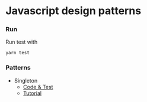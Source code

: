 # Javascript design patterns

### Run
Run test with 
```shell
yarn test 
```

### Patterns


- Singleton
  - [Code & Test](singleton-pattern)
  - [Tutorial](https://www.patterns.dev/posts/singleton-pattern)